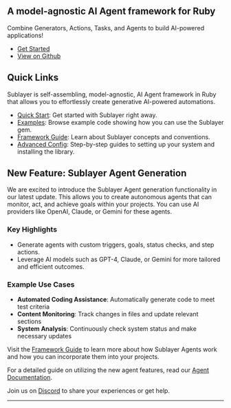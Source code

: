 ## A model-agnostic AI Agent framework for Ruby

Combine Generators, Actions, Tasks, and Agents to build AI-powered applications!

- [Get Started](/docs/quick_start.md)
- [View on Github](https://github.com/sublayerapp/sublayer)

## Quick Links

Sublayer is self-assembling, model-agnostic, AI Agent framework in Ruby that allows you to effortlessly create generative AI-powered automations.

- [Quick Start](/docs/quick_start.md): Get started with Sublayer right away.
- [Examples](/docs/guides/overview.md): Browse example code showing how you can use the Sublayer gem.
- [Framework Guide](/docs/concepts/overview.md): Learn about Sublayer concepts and conventions.
- [Advanced Config](/docs/advanced_config.md): Step-by-step guides to setting up your system and installing the library.

## New Feature: Sublayer Agent Generation

We are excited to introduce the Sublayer Agent generation functionality in our latest update. This allows you to create autonomous agents that can monitor, act, and achieve goals within your projects. You can use AI providers like OpenAI, Claude, or Gemini for these agents.

### Key Highlights
- Generate agents with custom triggers, goals, status checks, and step actions.
- Leverage AI models such as GPT-4, Claude, or Gemini for more tailored and efficient outcomes.

### Example Use Cases
- **Automated Coding Assistance**: Automatically generate code to meet test criteria
- **Content Monitoring**: Track changes in files and update relevant sections
- **System Analysis**: Continuously check system status and make necessary updates

Visit the [Framework Guide](/docs/concepts/overview.md) to learn more about how Sublayer Agents work and how you can incorporate them into your projects.

For a detailed guide on utilizing the new agent features, read our [Agent Documentation](/docs/concepts/agents.md).

Join us on [Discord](https://discord.gg/cy7Kru3WRW) to share your experiences or get help.

---